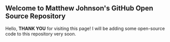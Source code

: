 ## Welcome to Matthew Johnson's GitHub Open Source Repository

Hello, __THANK YOU__ for visiting this page! I will be adding some open-source code to this repository very soon.
